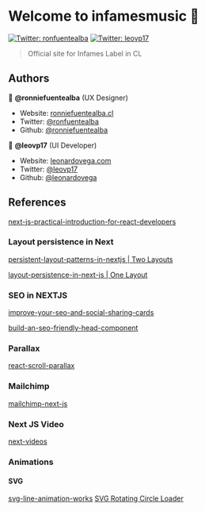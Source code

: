 # Welcome to infamesmusic 👋
[![Twitter: ronfuentealba](https://img.shields.io/twitter/follow/ronfuentealba.svg?style=social)](https://twitter.com/ronfuentealba)
[![Twitter: leovp17](https://img.shields.io/twitter/follow/leovp17.svg?style=social)](https://twitter.com/leovp17)

> Official site for Infames Label in CL

## Authors

👤 **@ronniefuentealba** (UX Designer)

* Website: [ronniefuentealba.cl](http://ronniefuentealba.cl/)
* Twitter: [@ronfuentealba ](https://twitter.com/ronfuentealba)
* Github: [@ronniefuentealba](https://github.com/ronniefuentealba)

👤 **@leovp17** (UI Developer)

* Website: [leonardovega.com](https://leonardovega.com)
* Twitter: [@leovp17](https://twitter.com/leovp17)
* Github: [@leonardovega](https://github.com/leonardovega)

## References
[next-js-practical-introduction-for-react-developers](https://auth0.com/blog/next-js-practical-introduction-for-react-developers-part-1/)

### Layout persistence in Next

[persistent-layout-patterns-in-nextjs | Two Layouts](https://adamwathan.me/2019/10/17/persistent-layout-patterns-in-nextjs/)

[layout-persistence-in-next-js | One Layout](https://dev.to/ozanbolel/layout-persistence-in-next-js-107g)

### SEO in NEXTJS
[improve-your-seo-and-social-sharing-cards](https://www.netlify.com/blog/2020/05/08/improve-your-seo-and-social-sharing-cards-with-next.js/)

[build-an-seo-friendly-head-component](https://www.creativebloq.com/how-to/build-an-seo-friendly-head-component-for-nextjsreact)

### Parallax
[react-scroll-parallax](https://github.com/jscottsmith/react-scroll-parallax)

### Mailchimp
[mailchimp-next-js](https://leerob.io/blog/mailchimp-next-js)

### Next JS Video
[next-videos](https://github.com/jeremybarbet/next-videos)

### Animations
#### SVG
[svg-line-animation-works](https://css-tricks.com/svg-line-animation-works/)
[SVG Rotating Circle Loader](https://codepen.io/madebygus/pen/EjBvXR/)